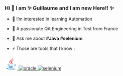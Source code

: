 ### Hi 👋  I am ✨ Guillaume and I am new Here!! ✨

<!--
**GuillaumeHascout/GuillaumeHascout** is a ✨ _special_ ✨ repository because its `README.md` (this file) appears on your GitHub profile.

Here are some ideas to get you started:

- 🔭 A passionate QA Engineering in Test from France
- 🌱 I’m currently learning ...
- 👯 I’m looking to collaborate on ...
- 🤔 I’m looking for help with ...
- 💬 Ask me about **#Java #selenium**
- 📫 How to reach me: ...
- 😄 Pronouns: ...
- ⚡ Fun fact: ...
-->

- 🌱 I’m interested in learning Automation 
- 🔭 A passionate QA Engineering in Test from France
- 💬 Ask me about **#Java #selenium**


- ⚡ Those are tools that I know :

<p align="left"> 
<a href="https://www.java.com" target="_blank" rel="noreferrer"> 
  <img src="https://raw.githubusercontent.com/devicons/devicon/master/icons/java/java-original.svg" alt="java" width="40" height="40"/> 
</a> 
    
<a href="https://www.oracle.com/" target="_blank" rel="noreferrer"> 
  <img src="https://lisacrispin.com/wp-content/uploads/2019/01/Screen-Shot-2019-01-17-at-12.13.33-PM.png" alt="oracle" width="40" height="40"/> 
</a>
<a href="https://www.selenium.dev" target="_blank" rel="noreferrer">
  <img src="https://selenium.dev/images/selenium_logo_square_green.png" alt="selenium" width="40" height="40"/> 
</a> 
</p>
